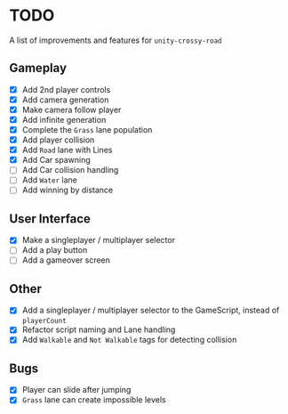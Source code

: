# TODO

A list of improvements and features for `unity-crossy-road`

## Gameplay

-   [x] Add 2nd player controls
-   [x] Add camera generation
-   [x] Make camera follow player
-   [x] Add infinite generation
-   [x] Complete the `Grass` lane population
-   [x] Add player collision
-   [x] Add `Road` lane with Lines
-   [x] Add Car spawning
-   [ ] Add Car collision handling
-   [ ] Add `Water` lane
-   [ ] Add winning by distance

## User Interface

-   [x] Make a singleplayer / multiplayer selector
-   [ ] Add a play button
-   [ ] Add a gameover screen

## Other

-   [x] Add a singleplayer / multiplayer selector to the GameScript, instead of `playerCount`
-   [x] Refactor script naming and Lane handling
-   [x] Add `Walkable` and `Not Walkable` tags for detecting collision

## Bugs

-   [x] Player can slide after jumping
-   [x] `Grass` lane can create impossible levels
